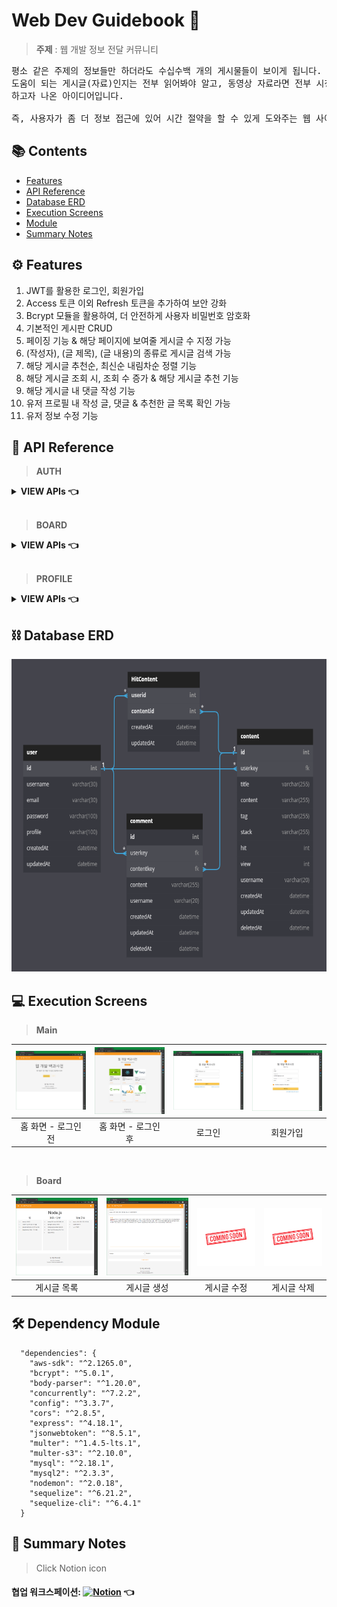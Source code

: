 # Web Dev Guidebook 🦮

>**주제** : 웹 개발 정보 전달 커뮤니티

<pre>
평소 같은 주제의 정보들만 하더라도 수십수백 개의 게시물들이 보이게 됩니다. 이때, 사용자는 무엇이 제일 효율적이고
도움이 되는 게시글(자료)인지는 전부 읽어봐야 알고, 동영상 자료라면 전부 시청해야 알게 됩니다. 이러한 문제를 해결
하고자 나온 아이디어입니다.

즉, 사용자가 좀 더 정보 접근에 있어 시간 절약을 할 수 있게 도와주는 웹 사이트 프로젝트를 제작 중입니다.
</pre>

## 📚 Contents

- [Features](#-Features)
- [API Reference](#-API-Reference)
- [Database ERD](#-Database-ERD)
- [Execution Screens](#-Execution-Screens)
- [Module](#-Dependency-Module)
- [Summary Notes](#-Summary-Notes)

## ⚙ Features

1. JWT를 활용한 로그인, 회원가입
2. Access 토큰 이외 Refresh 토큰을 추가하여 보안 강화
3. Bcrypt 모듈을 활용하여, 더 안전하게 사용자 비밀번호 암호화
4. 기본적인 게시판 CRUD
5. 페이징 기능 & 해당 페이지에 보여줄 게시글 수 지정 가능
7. (작성자), (글 제목), (글 내용)의 종류로 게시글 검색 가능
8. 해당 게시글 추천순, 최신순 내림차순 정렬 기능
8. 해당 게시글 조회 시, 조회 수 증가 & 해당 게시글 추천 기능
9. 해당 게시글 내 댓글 작성 기능
10. 유저 프로필 내 작성 글, 댓글 & 추천한 글 목록 확인 가능
11. 유저 정보 수정 기능

## 📝 API Reference

>**AUTH**

<details>

<summary><b>VIEW APIs 👈</b></summary>

![API01](./readme/API01.PNG)

</details>

<br>

>**BOARD**

<details>

<summary><b>VIEW APIs 👈</b></summary>

![API02](./readme/API02.PNG)

</details>

<br>

>**PROFILE**

<details>

<summary><b>VIEW APIs 👈</b></summary>

![API03](./readme/API03.PNG)

</details>

## ⛓ Database ERD
<img src="./readme/erd.PNG" width="700" height="500">

## 💻 Execution Screens

>**Main**

| ![홈 화면01](./readme/Home01.PNG) | ![홈 화면02](./readme/Home02.PNG) | ![로그인](./readme/Login.PNG) | ![회원가입](./readme/Register.PNG) |
| :-----------------------------------------------------------------------------------------------------------------: | :-----------------------------------------------------------------------------------------------------------------: | :-----------------------------------------------------------------------------------------------------------------: | :-----------------------------------------------------------------------------------------------------------------: |
|                                                      홈 화면 - 로그인 전                                                |                                                       홈 화면 - 로그인 후                                               |                                                      로그인                                                       |                                             회원가입                                                      |

<br>

>**Board**

| ![게시글 목록](./readme/Show.PNG) | ![게시글 생성](./readme/Post.PNG) | ![게시글 수정](./readme/ComingSoon.jpg) | ![게시글 삭제](./readme/ComingSoon.jpg) |
| :-----------------------------------------------------------------------------------------------------------------: | :-----------------------------------------------------------------------------------------------------------------: | :-----------------------------------------------------------------------------------------------------------------: | :-----------------------------------------------------------------------------------------------------------------: |
|                                                      게시글 목록                                                      |                                                       게시글 생성                                                        |                                                      게시글 수정                                                       |                                                     게시글 삭제                                                      |

## 🛠 Dependency Module

```
  "dependencies": {
    "aws-sdk": "^2.1265.0",
    "bcrypt": "^5.0.1",
    "body-parser": "^1.20.0",
    "concurrently": "^7.2.2",
    "config": "^3.3.7",
    "cors": "^2.8.5",
    "express": "^4.18.1",
    "jsonwebtoken": "^8.5.1",
    "multer": "^1.4.5-lts.1",
    "multer-s3": "^2.10.0",
    "mysql": "^2.18.1",
    "mysql2": "^2.3.3",
    "nodemon": "^2.0.18",
    "sequelize": "^6.21.2",
    "sequelize-cli": "^6.4.1"
  }
```

## 📓 Summary Notes
> Click Notion icon
#### 협업 워크스페이션: [![Notion](https://img.shields.io/badge/Notion-000000.svg?style=flat&logo=Notion&logoColor=white)](https://goldenrod-visage-86e.notion.site/6eb6bc9baeeb4a84ad93e0eb960a0775) 👈
